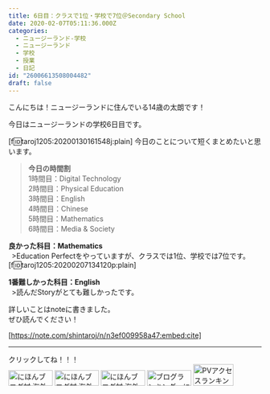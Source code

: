 ```yaml
---
title: 6日目：クラスで1位・学校で7位＠Secondary School
date: 2020-02-07T05:11:36.000Z
categories:
  - ニュージーランド-学校
  - ニュージーランド
  - 学校
  - 授業
  - 日記
id: "26006613508004482"
draft: false
---
```

こんにちは！ニュージーランドに住んでいる14歳の太朗です！

今日はニュージーランドの学校6日目です。

[f:id:taroj1205:20200130161548j:plain]
今日のことについて短くまとめたいと思います。<br />

> <b>今日の時間割</b><br />
> 1時間目：Digital Technology<br />
> 2時間目：Physical Education<br />
> 3時間目：English<br />
> 4時間目：Chinese<br />
> 5時間目：Mathematics<br />
> 6時間目：Media & Society<br />


<!-- more -->


<b>良かった科目：Mathematics</b><br />
&thinsp; >Education Perfectをやっていますが、クラスでは1位、学校では7位です。
[f:id:taroj1205:20200207134120p:plain]

<b>1番難しかった科目：English</b><br />
&thinsp;  >読んだStoryがとても難しかったです。<br />


詳しいことはnoteに書きました。<br />
ぜひ読んでください！

[https://note.com/shintaroj/n/n3ef009958a47:embed:cite]


<hr />
クリックしてね！！！<br />
<a href="https://overseas.blogmura.com/ranking/in?p_cid=10927073" target="_blank" ><img src="https://b.blogmura.com/overseas/88_31.gif" width="88" height="31" border="0" alt="にほんブログ村 海外生活ブログへ" /></a>
<a href="https://overseas.blogmura.com/cebu/ranking/in?p_cid=10927073" target="_blank" ><img src="https://b.blogmura.com/overseas/cebu/88_31.gif" width="88" height="31" border="0" alt="にほんブログ村 海外生活ブログ セブ島情報へ" /></a>
<a href="https://overseas.blogmura.com/newzealand/ranking/in?p_cid=10927073" target="_blank" ><img src="https://b.blogmura.com/overseas/newzealand/88_31.gif" width="88" height="31" border="0" alt="にほんブログ村 海外生活ブログ ニュージーランド情報へ" /></a>
<a href="https://blogmura.com/ranking/in?p_cid=10927073" target="_blank"><img src="https://b.blogmura.com/88_31.gif" width="88" height="31" border="0" alt="ブログランキング・にほんブログ村へ" /></a>
<a href="https://blogmura.com/profiles/10927073?p_cid=10927073"><img src="https://blogparts.blogmura.com/parts_image/user/pv10927073.gif"  width="80" height="43.5" border="0" alt="PVアクセスランキング にほんブログ村" /></a>
